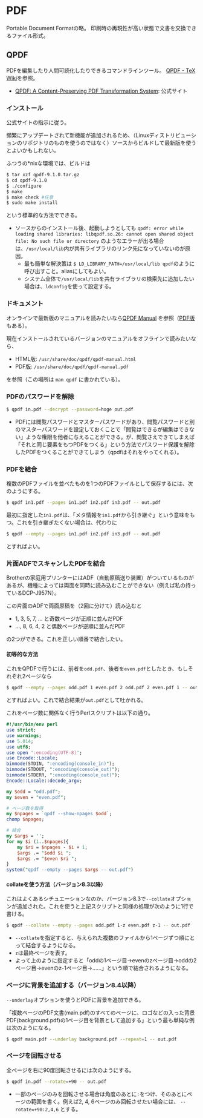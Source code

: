 # PDF
Portable Document Formatの略。
印刷時の再現性が高い状態で文書を交換できるファイル形式。

## QPDF
PDFを編集したり人間可読化したりできるコマンドラインツール。
[QPDF - TeX Wiki](https://texwiki.texjp.org/?QPDF)を参照。

- [QPDF: A Content-Preserving PDF Transformation System](http://qpdf.sourceforge.net/): 公式サイト

### インストール
公式サイトの指示に従う。

頻繁にアップデートされて新機能が追加されるため、（Linuxディストリビューションのリポジトリのものを使うのではなく）ソースからビルドして最新版を使うとよいかもしれない。

ふつうの*nixな環境では、ビルドは

```sh
$ tar xzf qpdf-9.1.0.tar.gz
$ cd qpdf-9.1.0
$ ./configure
$ make
$ make check #任意
$ sudo make install
```

という標準的な方法でできる。

- ソースからのインストール後、起動しようとしても `qpdf: error while loading shared libraries: libqpdf.so.26: cannot open shared object file: No such file or directory` のようなエラーが出る場合は、`/usr/local/lib`内が共有ライブラリのリンク先になっていないのが原因。
  - 最も簡単な解決策は `$ LD_LIBRARY_PATH=/usr/local/lib qpdf`のように呼び出すこと。aliasにしてもよい。
  - システム全体で`/usr/local/lib`を共有ライブラリの検索先に追加したい場合は、`ldconfig`を使って設定する。

### ドキュメント
オンラインで最新版のマニュアルを読みたいなら[QPDF Manual](http://qpdf.sourceforge.net/files/qpdf-manual.html) を参照（[PDF版](http://qpdf.sourceforge.net/files/qpdf-manual.pdf)もある）。

現在インストールされているバージョンのマニュアルをオフラインで読みたいなら、

- HTML版: `/usr/share/doc/qpdf/qpdf-manual.html`
- PDF版: `/usr/share/doc/qpdf/qpdf-manual.pdf`

を参照（この場所は `man qpdf` に書かれている）。

### PDFのパスワードを解除
```sh
$ qpdf in.pdf --decrypt --password=hoge out.pdf
```

- PDFには閲覧パスワードとマスターパスワードがあり、閲覧パスワードと別のマスターパスワードを設定しておくことで「閲覧はできるが編集はできない」ような権限を他者に与えることができる。が、閲覧さえできてしまえば「それと同じ要素をもつPDFをつくる」という方法でパスワード保護を解除したPDFをつくることができてしまう（qpdfはそれをやってくれる）。

### PDFを結合
複数のPDFファイルを並べたものを1つのPDFファイルとして保存するには、次のようにする。

```sh
$ qpdf in1.pdf --pages in1.pdf in2.pdf in3.pdf -- out.pdf
```

最初に指定した`in1.pdf`は、「メタ情報を`in1.pdf`から引き継ぐ」という意味をもつ。これを引き継ぎたくない場合は、代わりに

```sh
$ qpdf --empty --pages in1.pdf in2.pdf in3.pdf -- out.pdf
```

とすればよい。

### 片面ADFでスキャンしたPDFを結合
Brotherの家庭用プリンターにはADF（自動原稿送り装置）がついているものがあるが、機種によっては両面を同時に読み込むことができない（例えば私の持っているDCP-J957N）。

この片面のADFで両面原稿を（2回に分けて）読み込むと

- 1, 3, 5, 7, ... と奇数ページが正順に並んだPDF
- ..., 8, 6, 4, 2 と偶数ページが逆順に並んだPDF

の2つができる。これを正しい順番で結合したい。

#### 初等的な方法
これをQPDFで行うには、前者を`odd.pdf`、後者を`even.pdf`としたとき、もしそれぞれ2ページなら

```sh
$ qpdf --empty --pages odd.pdf 1 even.pdf 2 odd.pdf 2 even.pdf 1 -- out.pdf
```

とすればよい。これで結合結果が`out.pdf`として吐かれる。

これをページ数に関係なく行うPerlスクリプトは以下の通り。

```perl
#!/usr/bin/env perl
use strict;
use warnings;
use 5.014;
use utf8;
use open ':encoding(UTF-8)';
use Encode::Locale;
binmode(STDIN, ":encoding(console_in)");
binmode(STDOUT, ":encoding(console_out)");
binmode(STDERR, ":encoding(console_out)");
Encode::Locale::decode_argv;

my $odd = "odd.pdf";
my $even = "even.pdf";

# ページ数を取得
my $npages = `qpdf --show-npages $odd`;
chomp $npages;

# 結合
my $args = '';
for my $i (1..$npages){
    my $ri = $npages - $i + 1;
    $args .= "$odd $i ";
    $args .= "$even $ri ";
}
system("qpdf --empty --pages $args -- out.pdf")
```

#### collateを使う方法（バージョン8.3以降）
これはよくあるシチュエーションなのか、バージョン8.3で`--collate`オプションが追加された。これを使うと上記スクリプトと同様の処理が次のように1行で書ける。

```sh
$ qpdf --collate --empty --pages odd.pdf 1-z even.pdf z-1 -- out.pdf
```

- `--collate`を指定すると、与えられた複数のファイルから1ページずつ順にとって結合するようになる。
- `z`は最終ページを表す。
- よって上のように指定すると「oddの1ページ目→evenのzページ目→oddの2ページ目→evenのz-1ページ目→……」という順で結合されるようになる。

### ページに背景を追加する（バージョン8.4以降）
`--underlay`オプションを使うとPDFに背景を追加できる。

「複数ページのPDF文書(main.pdf)のすべてのページに、ロゴなどの入った背景PDF(background.pdf)の1ページ目を背景として追加する」という最も単純な例は次のようになる。

```sh
$ qpdf main.pdf --underlay background.pdf --repeat=1 -- out.pdf
```

### ページを回転させる
全ページを右に90度回転させるには次のようにする。

```sh
$ qpdf in.pdf --rotate=+90 -- out.pdf
```

- 一部のページのみを回転させる場合は角度のあとに`:`をつけ、そのあとにページの範囲を書く。例えば2, 4, 6ページのみ回転させたい場合には、 `--rotate=+90:2,4,6` とする。
